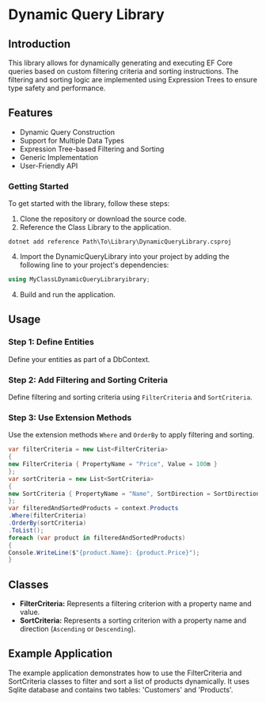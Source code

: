 
# Dynamic Query Library
## Introduction
This library allows for dynamically generating and executing EF Core queries based on custom filtering criteria and sorting instructions. The filtering and sorting logic are implemented using Expression Trees to ensure type safety and performance.
## Features
- Dynamic Query Construction
- Support for Multiple Data Types
- Expression Tree-based Filtering and Sorting
- Generic Implementation
- User-Friendly API


### Getting Started

To get started with the library, follow these steps:

1. Clone the repository or download the source code.
2. Reference the Class Library to the application.
```
dotnet add reference Path\To\Library\DynamicQueryLibrary.csproj
```
4. Import the DynamicQueryLibrary into your project by adding the following line to your project's dependencies:
```csharp
using MyClassLDynamicQueryLibraryibrary;
```
4. Build and run the application.


## Usage
### Step 1: Define Entities
Define your entities as part of a DbContext.
### Step 2: Add Filtering and Sorting Criteria
Define filtering and sorting criteria using `FilterCriteria` and `SortCriteria`.
### Step 3: Use Extension Methods
Use the extension methods `Where` and `OrderBy` to apply filtering and sorting.
```csharp
var filterCriteria = new List<FilterCriteria>
{
new FilterCriteria { PropertyName = "Price", Value = 100m }
};
var sortCriteria = new List<SortCriteria>
{
new SortCriteria { PropertyName = "Name", SortDirection = SortDirection.Ascending }
};
var filteredAndSortedProducts = context.Products
.Where(filterCriteria)
.OrderBy(sortCriteria)
.ToList();
foreach (var product in filteredAndSortedProducts)
{
Console.WriteLine($"{product.Name}: {product.Price}");
}
```
## Classes
- **FilterCriteria:** Represents a filtering criterion with a property name and value.
- **SortCriteria:** Represents a sorting criterion with a property name and direction (`Ascending` or `Descending`).


## Example Application
The example application demonstrates how to use the FilterCriteria and SortCriteria classes to filter and sort a list of products dynamically. It uses Sqlite database and contains two tables: 'Customers' and 'Products'. 